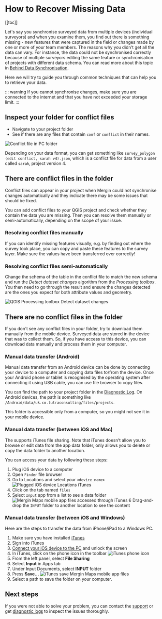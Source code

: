 # How to Recover Missing Data

[[toc]]

Let's say you synchronise surveyed data from multiple devices (individual surveyors) and when you examine them, you find out there is something missing - new features that were captured in the field or changes made by one or more of your team members. 
The reasons why you didn't get all the data can vary. For instance, the data could not be synchronised correctly because of multiple surveyors editing the same feature or synchronisation of projects with different data schema. You can read more about this topic in [Behind Data Synchronisation](../synchronisation/).

Here we will try to guide you through common techniques that can help you to retrieve your data.

::: warning
If you cannot synchronise changes, make sure you are connected to the internet and that you have not exceeded your storage limit.
:::

## Inspect your folder for conflict files
- Navigate to your project folder
- See if there are any files that contain `conf` or `conflict` in their names. 

![Conflict file in PC folder](./folder-conflict-file.jpg "Conflict file in PC folder")

Depending on your data format, you can get something like `survey_polygon (edit conflict, sarah v4).json`, which is a conflict file for data from a user called `sarah`, project version 4.

## There are conflict files in the folder
Conflict files can appear in your project when Mergin could not synchronise changes automatically and they indicate there may be some issues that should be fixed.

You can add conflict files to your QGIS project and check whether they contain the data you are missing. Then you can resolve them manually or semi-automatically, depending on the scope of your issue.

### Resolving conflict files manually
If you can identify missing features visually, e.g. by finding out where the survey took place, you can copy and paste these features to the survey layer. Make sure the values have been transferred over correctly!

### Resolving conflict files semi-automatically
Change the schema of the table in the conflict file to match the new schema and run the *Detect dataset changes* algorithm from the *Processing toolbox*. You then need to go through the result and ensure the changes detected are the ones you expect for both attribute values and geometry.

![QGIS Processing toolbox Detect dataset changes](./qgis-detect-dataset-changes.jpg "QGIS Processing toolbox Detect dataset changes")

## There are no conflict files in the folder
If you don't see any conflict files in your folder, try to download them manually from the mobile device. Surveyed data are stored in the device that was to collect them. So, if you have access to this device, you can download data manually and process them in your computer.

### Manual data transfer (Android)
Manual data transfer from an Android device can be done by connecting your device to a computer and copying data files to/from the device. Once your Android phone or tablet is recognised by the operating system after connecting it using USB cable, you can use file browser to copy files. 

You can find the path to your <MainPlatformName /> project folder in the [Diagnostic Log](../../misc/troubleshoot/#diagnostic-log-on-mergin-maps-mobile-app). On Android devices, the path is something like `/Android/data/uk.co.lutraconsulting/files/projects`.

This folder is accessible only from a computer, so you might not see it in your mobile device.

### Manual data transfer (between iOS and Mac)
The <MobileAppNameShort /> supports iTunes file sharing. Note that iTunes doesn't allow you to browse or edit data from the app data folder, only allows you to delete or copy the data folder to another location. 

You can access your data by following these steps:
1. Plug iOS device to a computer
2. Open `Finder` file browser
3. Go to Locations and select your `<device_name>`
![Plugged iOS device Locations iTunes](./itunes.jpg "iTunes iOS device plugged to a computer")
4. Click on the tab named `files`  
5. Select `Input` app from a list to see a data folder
![Mergin Maps mobile app files accessed through iTunes](./itunes2.jpg "Mergin Maps mobile app files accessed through iTunes")
6 Drag-and-drop the `INPUT` folder to another location to see the content

### Manual data transfer (between iOS and Windows)
Here are the steps to transfer the data from iPhone/iPad to a Windows PC.

1. Make sure you have installed [iTunes](https://support.apple.com/en-us/HT210384)
2. Sign into iTunes
3. [Connect your iOS device to the PC](https://support.apple.com/en-gb/guide/iphone/iph42d9b3178/15.0/ios/15.0) and unlock the screen
4. In iTunes, click on the phone icon in the toolbar
![iTunes phone icon](./ios_win_itunes.jpg "iTunes phone icon")
5. From the left panel, select **File Sharing**
6. Select **Input** in Apps tab
7. Under Input Documents, select **INPUT** folder
8. Press **Save...**
![iTunes save Mergin Maps mobile app files](./ios_win_itunes_input.jpg "iTunes save Mergin Maps mobile app files")
9. Select a path to save the folder on your computer.

## Next steps
If you were not able to solve your problem, you can contact the [support](../../misc//troubleshoot/#support) or get [diagnostic logs](../../misc/troubleshoot/#diagnostic-logs) to inspect the issues thoroughly.

<CommunityJoin />
